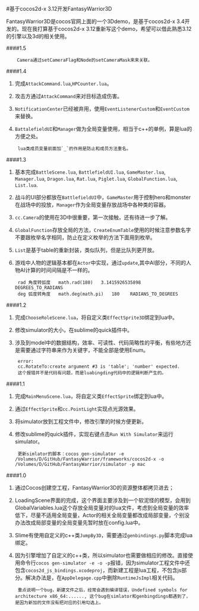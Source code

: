#基于cocos2d-x 3.12开发FantasyWarrior3D

FantasyWarrior3D是cocos官网上面的一个3Ddemo，是基于cocos2d-x 3.4开发的。现在我打算基于cocos2d-x 3.12重新写这个demo，希望可以借此熟悉3.12的引擎以及3d的相关使用。  

####1.5
		
		Camera通过setCameraFlag和Node的setCameraMask来来关联。

####1.4
1. 完成`AttackCommand.lua`,`HPCounter.lua`。
2. 攻击方通过`AttackCommand`来对目标造成伤害。
3. `NotificationCenter`已经被弃用，使用`EventListenerCustom`和`EventCustom`来替换。
4. `BattalefieldUI`和`Manager`做为全局变量使用，相当于c++的单例，算是lua的方便之处。

		lua类成员变量前面加`_`的作用是防止和成员方法重名。

####1.3
1. 基本完成`BattleScene.lua`, `BattlefieldUI.lua`, `GameMaster.lua`, `Manager.lua`, `Dragon.lua`, `Rat.lua`, `Piglet.lua`, `GlobalFunction.lua`, `List.lua`.
2. 战斗的UI部分都放在`BattlefieldUI`中，`GameMaster`用于控制hero和monster在战场中的投放，`Manager`作为全局变量存放战场中各种类的容器。
3. `cc.Camera`的使用在3D中很重要，第一次接触，还有待进一步了解。
4. `GlobalFunction`存放全局的方法，`CreateEnumTable`使用的时候注意参数名字不要跟枚举名字相同，防止在定义枚举的方法下面用到枚举。
5. `List`是基于table的重新封装，类似队列，但是比队列更开放。
6. 游戏中人物的逻辑基本都在`Actor`中实现，通过`update`,其中AI部分，不同的人物AI计算的时间间隔是不一样的。

		rad	角度转弧度	math.rad(180)	3.1415926535898     DEGREES_TO_RADIANS       
		deg	弧度转角度	math.deg(math.pi)	180    RADIANS_TO_DEGREES


####1.2
1. 完成`ChooseRoleScene.lua`，将自定义类`EffectSprite3D`绑定到lua中。
2. 修改simulator的大小，在sublime的quick插件中。
3. 涉及到model中的数据结构，效率、可读性、代码简略性的平衡，有些地方还是需要通过字符串来作为关键字，不能全部是使用Enum。

		error:
		cc.RotateTo:create argument #3 is 'table'; 'number' expected.
		这个报错并不是代码有问题，而是luabingding代码中的逻辑判断产生的。



####1.1
1. 完成`MainMenuScene.lua`，将自定义类`EffectSprite`绑定到lua中。
2. 通过`EffectSprite`和`cc.PointLight`实现点光源效果。
3. 将simulator放到工程文件中，修改引擎的时候方便更新。
4. 修改sublime的quick插件，实现右键点击`Run With Simulator`来运行simulator。

		更新simlator的脚本：cocos gen-simulator -e /Volumes/D/GitHub/FantasyWarrior/frameworks/cocos2d-x -o /Volumes/D/GitHub/FantasyWarrior/simulator -p mac


####1.0  
1. 通过Cocos创建空工程，FantasyWarrior3D的资源整体都拷贝进去；  
2. LoadingScene界面的完成，这个界面主要涉及到一个软泥怪的模型，会用到GlobalVariables.lua这个存放全局变量对的lua文件，考虑到全局变量的效率低下，尽量不适用全局变量，Actor的相关全局变量都改成局部变量，个别没办法改成局部变量的全局变量先暂时放在config.lua中。
3. Slime有使用自定义的c++类`JumpBy3D`，需要通过`genbindings.py`脚本完成lua绑定。
4. 因为引擎增加了自定义的c++类，所以simulator也需要做相应的修改。直接使用命令行`cocos gen-simulator -e -o -p`报错，因为simulator工程文件中还包含`cocos2d_js_bindings.xcodeproj`，而新建工程是lua工程，不包含js部分。解决办法是，在`AppDelegage.cpp`中删除`RuntimeJsImpl`相关代码。

		重点说明一个bug，新建文件之后，经常会遇到编译错误，Undefined symbols for architecture x86_64:......, 这个bug在simlator和genbingdings都遇到了，是因为新加的文件没有把对应的引用勾选上。